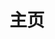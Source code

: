 ---
home: true
layout: BlogHome
icon: house
title: 主页
bgImage: /common/bgImage.webp
heroFullScreen: false
tagline: 在这里聆听我的故事
projects:
  - icon: 
    name: 骑行日记
    desc: 1
    link: 

  - icon: 
    name: 无线电波~
    desc: 1
    link: 

  - icon: 
    name: 技术分享
    desc: 1
    link: 

  - icon: 
    name: 日常分享
    desc: 1
    link: 

---